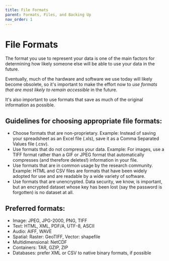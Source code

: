 ```yaml
---
title: File Formats
parent: Formats, Files, and Backing Up
nav_order: 1
---
```


# File Formats

The format you use to represent your data is one of the main factors for
 determining how likely someone else will be able to use your data in the
  future.

Eventually, much of the hardware and software we use today will likely become
 obsolete, so it's important to make the effort now to *use formats that are
  most likely to remain accessible* in the future.

It's also important to use formats that save as much of the original information
 as possible.

## Guidelines for choosing appropriate file formats:

- Choose formats that are non-proprietary.
    Example: Instead of saving your spreadsheet as an Excel file (.xls), save it
     as a Comma Separated Values file (.csv).
- Use formats that do not compress your data.
    Example: For images, use a TIFF format rather than a GIF or JPEG format that automatically compresses (and therefore deletes!) information in your file.
- Use formats that are in common usage by the research community.
    Example: HTML and CSV files are formats that have been widely adopted for
     use and are readable by a wide variety of software.
- Use formats that are unencrypted. Data security, we know, is important, but an
 encrypted dataset whose key has been lost (say the password is forgotten) is no
 dataset at all.

## Preferred formats:

- Image: JPEG, JPG-2000, PNG, TIFF
- Text: HTML, XML, PDF/A, UTF-8, ASCII
- Audio: AIFF, WAVE
- Spatial: Raster: GeoTIFF, Vector: shapefile
- Multidimensional: NetCDF
- Containers: TAR, GZIP, ZIP
- Databases: prefer XML or CSV to native binary formats, if possible
